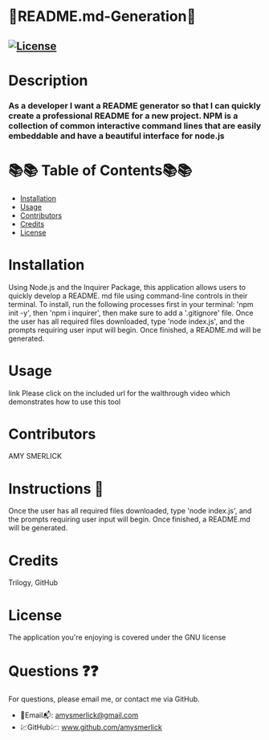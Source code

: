 
  # 🌺README.md-Generation🌺
  ## [![License](https://img.shields.io/badge/License-GPLv3-blue.svg)](https://www.gnu.org/licenses/gpl-3.0)
  # Description
  ### As a developer I want a README generator so that I can quickly create a professional README for a new project. NPM is a collection of common interactive command lines that are easily embeddable and have a beautiful interface for node.js
  # 📚📚 Table of Contents📚📚
  * [Installation](#installation)
  * [Usage](#usage)
  * [Contributors](#contributors)
  * [Credits](#credits)
  * [License](#license)
  
  # Installation
  Using Node.js and the Inquirer Package, this application allows users to quickly develop a README. md file using command-line controls in their terminal. To install, run the following processes first in your terminal: 'npm init -y', then 'npm i inquirer', then make sure to add a '.gitignore' file. Once the user has all required files downloaded, type 'node index.js', and the prompts requiring user input will begin. Once finished, a README.md will be generated.
  # Usage
  link
  Please click on the included url for the walthrough video which demonstrates how to use this tool
  # Contributors
  AMY SMERLICK
  # Instructions 👀
  Once the user has all required files downloaded, type 'node index.js', and the prompts requiring user input will begin. Once finished, a README.md will be generated.
  # Credits
  Trilogy, GitHub
  # License
  The application you're enjoying is covered under the GNU license
  # Questions ❓❓
  For questions, please email me, or contact me via GitHub.
  * 📧Email📬: amysmerlick@gmail.com
  * 💹GitHub💹: www.github.com/amysmerlick